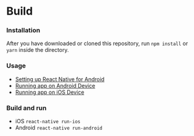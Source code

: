 # Build

### Installation
After you have downloaded or cloned this repository, run `npm install` or `yarn` inside the directory.

### Usage
- [Setting up React Native for Android](https://facebook.github.io/react-native/docs/android-setup.html#content)
- [Running app on Android Device](https://facebook.github.io/react-native/docs/running-on-device-android.html#content)
- [Running app on iOS Device](https://facebook.github.io/react-native/docs/running-on-device-ios.html#content)

### Build and run
- iOS `react-native run-ios`
- Android `react-native run-android`
